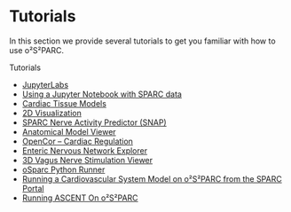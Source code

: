 # Tutorials

In this section we provide several tutorials to get you familiar with how to use o²S²PARC.

Tutorials
  * [JupyterLabs](/docs/study_setup/JupyterLabs.md)
  * [Using a Jupyter Notebook with SPARC data](https://docs.sparc.science/docs/using-a-jupyter-notebook-with-sparc-data)
  * [Cardiac Tissue Models](/docs/tutorials/uc_davis.md)
  * [2D Visualization](/docs/tutorials/2d_plot.md)
  * [SPARC Nerve Activity Predictor (SNAP)](/docs/tutorials/matt_ward.md)
  * [Anatomical Model Viewer](/docs/tutorials/anatomical_viewer.md)
  * [OpenCor – Cardiac Regulation](/docs/tutorials/opencor.md)
  * [Enteric Nervous Network Explorer](/docs/tutorials/bornstein_view.md)
  * [3D Vagus Nerve Stimulation Viewer](/docs/tutorials/3D_view.md)
  * [oSparc Python Runner](/docs/tutorials/python_runner.md)
  * [Running a Cardiovascular System Model on o²S²PARC from the SPARC Portal](https://docs.sparc.science/docs/tutorial-running-a-cardiovascular-system-model-on-o2s2parc)
  * [Running ASCENT On o²S²PARC](https://docs.sparc.science/docs/tutorial-running-ascent-on-o2s2parc-from-the-sparc-portal)

